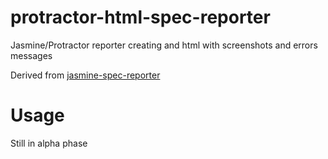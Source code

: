 protractor-html-spec-reporter
=====================

Jasmine/Protractor reporter creating and html with screenshots and errors messages

Derived from [jasmine-spec-reporter](https://github.com/bcaudan/jasmine-spec-reporter/)

# Usage
Still in alpha phase

